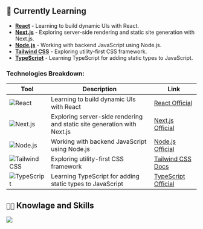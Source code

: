 ## 🌱 Currently Learning

- **[React](https://reactjs.org/)** - Learning to build dynamic UIs with React.
- **[Next.js](https://nextjs.org/)** - Exploring server-side rendering and static site generation with Next.js.
- **[Node.js](https://nodejs.org/)** - Working with backend JavaScript using Node.js.
- **[Tailwind CSS](https://tailwindcss.com/)** - Exploring utility-first CSS framework.
- **[TypeScript](https://www.typescriptlang.org/)** - Learning TypeScript for adding static types to JavaScript.

### Technologies Breakdown:
| Tool                                                                                                               | Description                                                  | Link                                                |
|--------------------------------------------------------------------------------------------------------------------|--------------------------------------------------------------|-----------------------------------------------------|
| ![React](https://img.shields.io/badge/-React-61DAFB?logo=react&logoColor=white&style=flat-square)                  | Learning to build dynamic UIs with React                     | [React Official](https://reactjs.org/)              |
| ![Next.js](https://img.shields.io/badge/-Next.js-000000?logo=next.js&logoColor=white&style=flat-square)            | Exploring server-side rendering and static site generation with Next.js | [Next.js Official](https://nextjs.org/)             |
| ![Node.js](https://img.shields.io/badge/-Node.js-339933?logo=node.js&logoColor=white&style=flat-square)            | Working with backend JavaScript using Node.js                | [Node.js Official](https://nodejs.org/)             |
| ![Tailwind CSS](https://img.shields.io/badge/-Tailwind%20CSS-38B2AC?logo=tailwind-css&logoColor=white&style=flat-square) | Exploring utility-first CSS framework                         | [Tailwind CSS Docs](https://tailwindcss.com/)        |
| ![TypeScript](https://img.shields.io/badge/-TypeScript-3178C6?logo=typescript&logoColor=white&style=flat-square)   | Learning TypeScript for adding static types to JavaScript     | [TypeScript Official](https://www.typescriptlang.org/) |


## `👨‍💻` Knowlage and Skills
[![](https://skillicons.dev/icons?i=cpp,cs,html,lua,py,mysql,bash,visualstudio,vscode,windows)](https://skillicons.dev)
